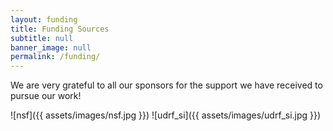 ```yaml
---
layout: funding
title: Funding Sources
subtitle: null
banner_image: null
permalink: /funding/
---
```


We are very grateful to all our sponsors for the 
support we have received to pursue our work!  

![nsf]({{ assets/images/nsf.jpg }})
![udrf_si]({{ assets/images/udrf_si.jpg }})
